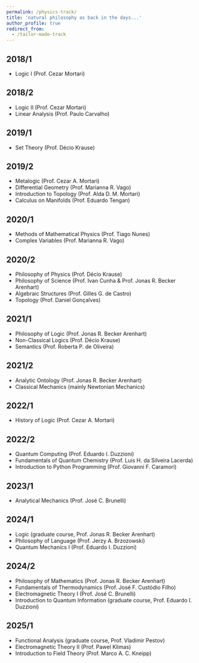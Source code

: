 ```yaml
---
permalink: /physics-track/
title: 'natural philosophy as back in the days...'
author_profile: true
redirect_from: 
  - /tailor-made-track
---
```


## 2018/1
- Logic I (Prof. Cezar Mortari)

## 2018/2
- Logic II (Prof. Cezar Mortari)
- Linear Analysis (Prof. Paulo Carvalho)

## 2019/1
- Set Theory (Prof. Décio Krause)

## 2019/2
- Metalogic (Prof. Cezar A. Mortari)  
- Differential Geometry (Prof. Marianna R. Vago)
- Introduction to Topology (Prof. Alda D. M. Mortari)
- Calculus on Manifolds (Prof. Eduardo Tengan)

## 2020/1
- Methods of Mathematical Physics (Prof. Tiago Nunes)
- Complex Variables (Prof. Marianna R. Vago)

## 2020/2
- Philosophy of Physics (Prof. Décio Krause)
- Philosophy of Science (Prof. Ivan Cunha & Prof. Jonas R. Becker Arenhart)
- Algebraic Structures (Prof. Gilles G. de Castro)
- Topology (Prof. Daniel Gonçalves)

## 2021/1
- Philosophy of Logic (Prof. Jonas R. Becker Arenhart)
- Non-Classical Logics (Prof. Décio Krause)
- Semantics (Prof. Roberta P. de Oliveira)

## 2021/2
- Analytic Ontology (Prof. Jonas R. Becker Arenhart)
- Classical Mechanics (mainly Newtonian Mechanics)  

## 2022/1
- History of Logic (Prof. Cezar A. Mortari)

## 2022/2
- Quantum Computing (Prof. Eduardo I. Duzzioni)
- Fundamentals of Quantum Chemistry (Prof. Luis H. da Silveira Lacerda)
- Introduction to Python Programming (Prof. Giovanni F. Caramori)  

## 2023/1
- Analytical Mechanics (Prof. José C. Brunelli)

## 2024/1
- Logic (graduate course, Prof. Jonas R. Becker Arenhart)
- Philosophy of Language (Prof. Jerzy A. Brzozowski)
- Quantum Mechanics I (Prof. Eduardo I. Duzzioni)

## 2024/2
- Philosophy of Mathematics (Prof. Jonas R. Becker Arenhart)
- Fundamentals of Thermodynamics (Prof. José F. Custódio Filho)
- Electromagnetic Theory I (Prof. José C. Brunelli)
- Introduction to Quantum Information (graduate course, Prof. Eduardo I. Duzzioni)  

## 2025/1
- Functional Analysis (graduate course, Prof. Vladimir Pestov)
- Electromagnetic Theory II (Prof. Pawel Klimas)
- Introduction to Field Theory (Prof. Marco A. C. Kneipp)  

